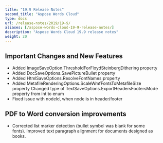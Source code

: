```yaml
---
title: "19.9 Release Notes"
second_title: "Aspose Words Cloud"
type: docs
url: /release-notes/2019/19-9/
aliases: [/aspose-words-cloud-19-9-release-notes/]
description: "Aspose Words Cloud 19.9 release notes"
weight: 20
---
```


## Important Changes and New Features

- Added ImageSaveOption.ThresholdForFloydSteinbergDithering property
- Added DocSaveOptions.SavePictureBullet property
- Added HtmlSaveOptions.ResolveFontNames property
- Added MetafileRenderingOptions.ScaleWmfFontsToMetafileSize property Changed type of TextSaveOptions.ExportHeadersFootersMode property from int to enum 
- Fixed issue with nodeId, when node is in header/footer

## PDF to Word conversion improvements

- Corrected list marker detection (bullet symbol was blank for some fonts). Improved text paragraph alignment for documents designed as books.
